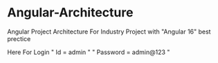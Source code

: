 # Angular-Architecture
Angular Project Architecture  For Industry Project with "Angular 16" best prectice

Here For Login  " Id = admin " 
                " Password = admin@123 "
